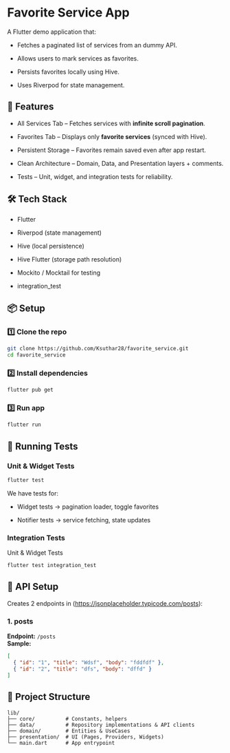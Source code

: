
# Favorite Service App

A Flutter demo application that:

- Fetches a paginated list of services from an dummy API.

- Allows users to mark services as favorites.

- Persists favorites locally using Hive.

- Uses Riverpod for state management.

## 🚀 Features

- All Services Tab – Fetches services with **infinite scroll pagination**.

- Favorites Tab – Displays only **favorite services** (synced with Hive).

- Persistent Storage – Favorites remain saved even after app restart.

- Clean Architecture – Domain, Data, and Presentation layers + comments.

- Tests – Unit, widget, and integration tests for reliability.

## 🛠️ Tech Stack

- Flutter

- Riverpod
(state management)

- Hive
(local persistence)

- Hive Flutter
(storage path resolution)

- Mockito / Mocktail
for testing

- integration_test

## 📦 Setup
### 1️⃣ Clone the repo
```bash
git clone https://github.com/Ksuthar28/favorite_service.git
cd favorite_service
```

### 2️⃣ Install dependencies
```bash
flutter pub get
```

### 3️⃣ Run app
```bash
flutter run
```

## 🧪 Running Tests
### Unit & Widget Tests
```bash
flutter test
```


We have tests for:

- Widget tests → pagination loader, toggle favorites

- Notifier tests → service fetching, state updates

### Integration Tests
Unit & Widget Tests
```bash
flutter test integration_test
```

## 🔗 API Setup

Creates 2 endpoints in (https://jsonplaceholder.typicode.com/posts):

### 1. posts
**Endpoint:** `/posts`  
**Sample:**
```json
[
  { "id": "1", "title": "Wdsf", "body": "fddfdf" },
  { "id": "2", "title": "dfs", "body": "dffd" }
]
```


## 📂 Project Structure
```
lib/
├── core/          # Constants, helpers
├── data/          # Repository implementations & API clients
├── domain/        # Entities & UseCases
├── presentation/  # UI (Pages, Providers, Widgets)
└── main.dart      # App entrypoint
```
